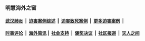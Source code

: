 
### 明慧海外之窗

####  [武汉肺炎](indexes/365.md?t=07050200) &nbsp;|&nbsp;  [迫害案例综述](indexes/328.md?t=07050200) &nbsp;|&nbsp; [迫害致死案例](indexes/277.md?t=07050200)  &nbsp;|&nbsp; [更多迫害案例](indexes/81.md?t=07050200)  &nbsp;|&nbsp; 
####  [时事评论](indexes/19.md?t=07050200) &nbsp;|&nbsp; [海外简讯](indexes/245.md?t=07050200)&nbsp;|&nbsp;  [社会支持](indexes/140.md?t=07050200) &nbsp;|&nbsp; [褒奖决议](indexes/282.md?t=07050200) &nbsp;|&nbsp; [社区报道](indexes/91.md?t=07050200)  &nbsp;|&nbsp; [天人之间](indexes/78.md?t=07050200) 

